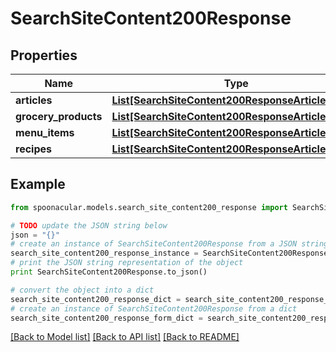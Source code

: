 # SearchSiteContent200Response



## Properties

Name | Type | Description | Notes
------------ | ------------- | ------------- | -------------
**articles** | [**List[SearchSiteContent200ResponseArticlesInner]**](SearchSiteContent200ResponseArticlesInner.md) |  | 
**grocery_products** | [**List[SearchSiteContent200ResponseArticlesInner]**](SearchSiteContent200ResponseArticlesInner.md) |  | 
**menu_items** | [**List[SearchSiteContent200ResponseArticlesInner]**](SearchSiteContent200ResponseArticlesInner.md) |  | 
**recipes** | [**List[SearchSiteContent200ResponseArticlesInner]**](SearchSiteContent200ResponseArticlesInner.md) |  | 

## Example

```python
from spoonacular.models.search_site_content200_response import SearchSiteContent200Response

# TODO update the JSON string below
json = "{}"
# create an instance of SearchSiteContent200Response from a JSON string
search_site_content200_response_instance = SearchSiteContent200Response.from_json(json)
# print the JSON string representation of the object
print SearchSiteContent200Response.to_json()

# convert the object into a dict
search_site_content200_response_dict = search_site_content200_response_instance.to_dict()
# create an instance of SearchSiteContent200Response from a dict
search_site_content200_response_form_dict = search_site_content200_response.from_dict(search_site_content200_response_dict)
```
[[Back to Model list]](../README.md#documentation-for-models) [[Back to API list]](../README.md#documentation-for-api-endpoints) [[Back to README]](../README.md)



